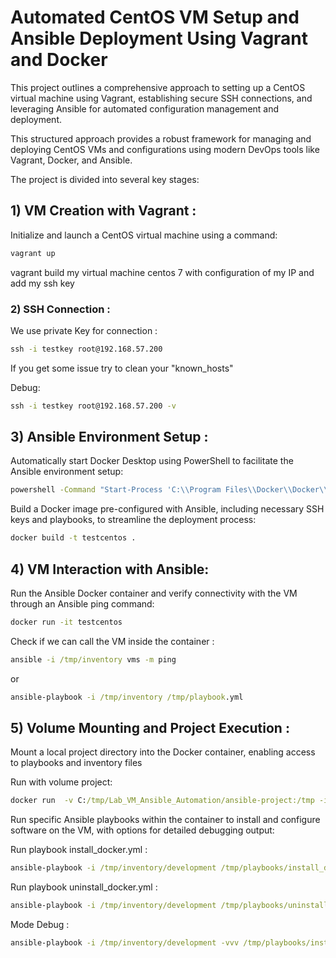 # Automated CentOS VM Setup and Ansible Deployment Using Vagrant and Docker

This project outlines a comprehensive approach to setting up a CentOS virtual machine using Vagrant, establishing secure SSH connections, and leveraging Ansible for automated configuration management and deployment. 

This structured approach provides a robust framework for managing and deploying CentOS VMs and configurations using modern DevOps tools like Vagrant, Docker, and Ansible.

The project is divided into several key stages: 

## 1) VM Creation with Vagrant :

Initialize and launch a CentOS virtual machine using a command: 

```cmd
vagrant up 
```

vagrant build my virtual machine centos 7 with configuration of my IP and add my ssh key 

### 2) SSH Connection :

We use private Key for connection : 

```cmd
ssh -i testkey root@192.168.57.200
```

If you get some issue try to clean your "known_hosts"

Debug:

```cmd
ssh -i testkey root@192.168.57.200 -v
```

## 3) Ansible Environment Setup :

Automatically start Docker Desktop using PowerShell to facilitate the Ansible environment setup:

```cmd
powershell -Command "Start-Process 'C:\\Program Files\\Docker\\Docker\\Docker Desktop.exe'"
```

Build a Docker image pre-configured with Ansible, including necessary SSH keys and playbooks, to streamline the deployment process:

```cmd
docker build -t testcentos .
```

## 4) VM Interaction with Ansible:

Run the Ansible Docker container and verify connectivity with the VM through an Ansible ping command:

```cmd
docker run -it testcentos
```

Check if we can call the VM inside the container :

```cmd
ansible -i /tmp/inventory vms -m ping
```
or 

```cmd
ansible-playbook -i /tmp/inventory /tmp/playbook.yml
```

## 5) Volume Mounting and Project Execution :

Mount a local project directory into the Docker container, enabling access to playbooks and inventory files

Run with volume project:

```cmd
docker run  -v C:/tmp/Lab_VM_Ansible_Automation/ansible-project:/tmp -it testcentos
```

Run specific Ansible playbooks within the container to install and configure software on the VM, with options for detailed debugging output:

Run playbook install_docker.yml :

```cmd
ansible-playbook -i /tmp/inventory/development /tmp/playbooks/install_docker.yml
```

Run playbook uninstall_docker.yml :

```cmd
ansible-playbook -i /tmp/inventory/development /tmp/playbooks/uninstall_docker.yml
```

Mode Debug :

```cmd
ansible-playbook -i /tmp/inventory/development -vvv /tmp/playbooks/install_docker.yml
```
